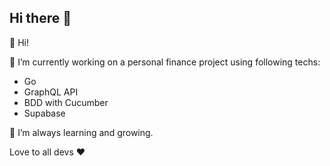 ## Hi there 👋

<!--
**kaleidoscope18/kaleidoscope18** is a ✨ _special_ ✨ repository because its `README.md` (this file) appears on your GitHub profile.

Here are some ideas to get you started:

- 🔭 I’m currently working on ...
- 🌱 I’m currently learning ...
- 👯 I’m looking to collaborate on ...
- 🤔 I’m looking for help with ...
- 💬 Ask me about ...
- 📫 How to reach me: ...
- 😄 Pronouns: ...
- ⚡ Fun fact: ...
-->
🌸 Hi!

🔭 I’m currently working on a personal finance project using following techs:
  - Go
  - GraphQL API
  - BDD with Cucumber
  - Supabase

🌱 I’m always learning and growing.

Love to all devs ❤️

